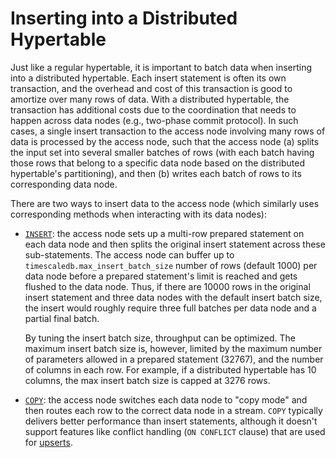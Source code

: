 # Inserting into a Distributed Hypertable

Just like a regular hypertable, it is important to batch data when
inserting into a distributed hypertable. Each insert statement is
often its own transaction, and the overhead and cost of this
transaction is good to amortize over many rows of data. With a
distributed hypertable, the transaction has additional costs due to
the coordination that needs to happen across data nodes (e.g.,
two-phase commit protocol). In such cases, a single insert transaction
to the access node involving many rows of data is processed by the
access node, such that the access node (a) splits the input set into
several smaller batches of rows (with each batch having those rows
that belong to a specific data node based on the distributed
hypertable's partitioning), and then (b) writes each batch of rows to
its corresponding data node.

There are two ways to insert data to the access node (which similarly
uses corresponding methods when interacting with its data nodes):

- [`INSERT`][insert]: the access node sets up a multi-row prepared
  statement on each data node and then splits the original insert
  statement across these sub-statements. The access node can buffer up
  to `timescaledb.max_insert_batch_size` number of rows (default 1000)
  per data node before a prepared statement's limit is reached and
  gets flushed to the data node. Thus, if there are 10000 rows in the
  original insert statement and three data nodes with the default
  insert batch size, the insert would roughly require three full
  batches per data node and a partial final batch.

  By tuning the insert batch size, throughput can be optimized. The
  maximum insert batch size is, however, limited by the maximum number
  of parameters allowed in a prepared statement (32767), and the
  number of columns in each row. For example, if a distributed
  hypertable has 10 columns, the max insert batch size is capped at
  3276 rows.
- [`COPY`][copy]: the access node switches each data node to "copy
  mode" and then routes each row to the correct data node in a
  stream. `COPY` typically delivers better performance than insert
  statements, although it doesn't support features like conflict
  handling (`ON CONFLICT` clause) that are used for
  [upserts][upserts].



[upserts]: /using-timescaledb/writing-data#upsert
[insert]: https://www.postgresql.org/docs/current/sql-insert.html
[copy]: https://www.postgresql.org/docs/current/sql-copy.html